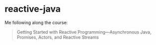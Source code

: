 # reactive-java

Me following along the course:

> Getting Started with Reactive Programming—Asynchronous Java, Promises, Actors, and Reactive Streams



